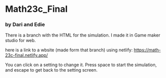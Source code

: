 # Math23c_Final
### by Dari and Edie


There is a branch with the HTML for the simulation. I made it in Game maker studio for web.

here is a link to a wbsite (made form that branch) using netlify: https://math-23c-final.netlify.app/

You can click on a setting to change it. Press space to start the simulation, and escape to get back to the setting screen.
